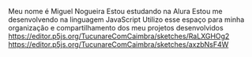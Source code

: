 Meu nome é Miguel Nogueira
Estou estudando na Alura
Estou me desenvolvendo na linguagem JavaScript
Utilizo esse espaço para minha organização e compartilhamento dos meu projetos desenvolvidos
https://editor.p5js.org/TucunareComCaimbra/sketches/RaLXGHOg2
https://editor.p5js.org/TucunareComCaimbra/sketches/axzbNsF4W
